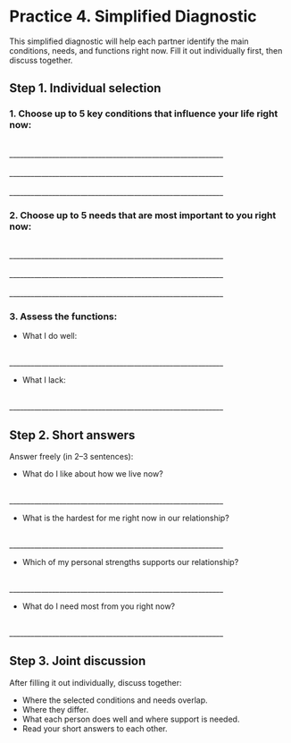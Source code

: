 # Practice 4. Simplified Diagnostic

This simplified diagnostic will help each partner identify the main conditions, needs, and functions right now. Fill it out individually first, then discuss together.

## Step 1. Individual selection

### 1. Choose up to 5 key conditions that influence your life right now:

<br/>
____________________________________________________________
<br/><br/>
____________________________________________________________
<br/><br/>
____________________________________________________________

### 2. Choose up to 5 needs that are most important to you right now:

<br/>
____________________________________________________________
<br/><br/>
____________________________________________________________
<br/><br/>
____________________________________________________________

### 3. Assess the functions:

* What I do well:

<br/>
____________________________________________________________

* What I lack:

<br/>
____________________________________________________________

## Step 2. Short answers

Answer freely (in 2–3 sentences):

* What do I like about how we live now?

<br/>
____________________________________________________________

* What is the hardest for me right now in our relationship?

<br/>
____________________________________________________________

* Which of my personal strengths supports our relationship?

<br/>
____________________________________________________________

* What do I need most from you right now?

<br/>
____________________________________________________________

## Step 3. Joint discussion

After filling it out individually, discuss together:

- Where the selected conditions and needs overlap.
- Where they differ.
- What each person does well and where support is needed.
- Read your short answers to each other.

<div style="page-break-after: always;"></div>